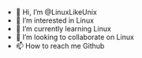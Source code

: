 - 👋 Hi, I’m @LinuxLikeUnix
- 👀 I’m interested in Linux
- 🌱 I’m currently learning Linux
- 💞️ I’m looking to collaborate on Linux
- 📫 How to reach me Github
